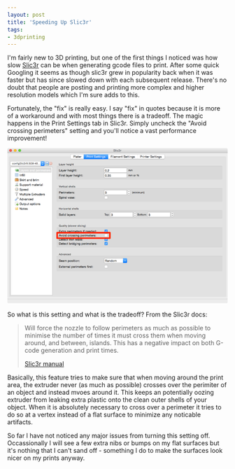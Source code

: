 ```yaml
---
layout: post
title: 'Speeding Up Slic3r'
tags:
- 3dprinting
---
```


I'm fairly new to 3D printing, but one of the first things I noticed was how slow [Slic3r][1] can be when generating gcode files to print. After some quick Googling it seems as though slic3r grew in popularity back when it was faster but has since slowed down with each subsequent release. There's no doubt that people are posting and printing more complex and higher resolution models which I'm sure adds to this.

Fortunately, the "fix" is really easy. I say "fix" in quotes because it is more of a workaround and with most things there is a tradeoff. The magic happens in the Print Settings tab in Slic3r. Simply uncheck the "Avoid crossing perimeters" setting and you'll notice a vast performance improvement!

![Slic3r crossing settings][2]

So what is this setting and what is the tradeoff? From the Slic3r docs:

> Will force the nozzle to follow perimeters as much as possible to minimise the number of times it must cross them when moving around, and between, islands. This has a negative impact on both G-code generation and print times.
> 
> [Slic3r manual][3]

Basically, this feature tries to make sure that when moving around the print area, the extruder never (as much as possible) crosses over the perimiter of an object and instead mvoes around it. This keeps an potentially oozing extruder from leaking extra plastic onto the clean outer shells of your object. When it is absolutely necessary to cross over a perimeter it tries to do so at a vertex instead of a flat surface to minimize any noticable artifacts.

So far I have not noticed any major issues from turning this setting off. Occassionally I will see a few extra nibs or bumps on my flat surfaces but it's nothing that I can't sand off - something I do to make the surfaces look nicer on my prints anyway. 


[1]: http://www.slic3r.org
[2]: /public/post-images/2015/slic3r_crossing_settings.png
[3]: http://manual.slic3r.org/expert-mode/fighting-ooze